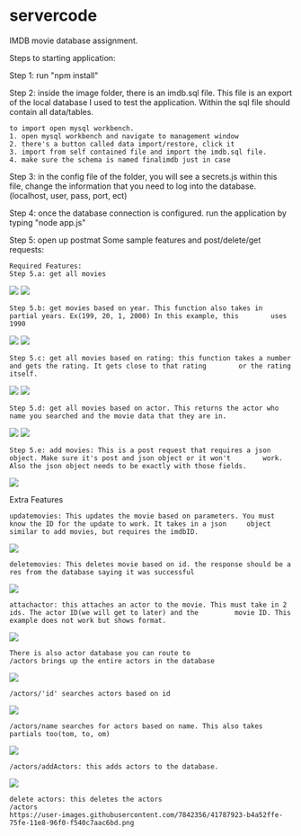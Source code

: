 # servercode

IMDB movie database assignment.

Steps to starting application:

Step 1: run "npm install"

Step 2: inside the image folder, there is an imdb.sql file. This file is an export of the local database I used to test the application. Within the sql file should contain all data/tables.

    to import open mysql workbench.
    1. open mysql workbench and navigate to management window
    2. there's a button called data import/restore, click it
    3. import from self contained file and import the imdb.sql file.
    4. make sure the schema is named finalimdb just in case
    
Step 3: in the config file of the folder, you will see a secrets.js within this file, change the information that you need to log into the database. (localhost, user, pass, port, ect)

Step 4: once the database connection is configured. run the application by typing "node app.js"

Step 5: open up postmat
        Some sample features and post/delete/get requests:

    Required Features:
    Step 5.a: get all movies
   ![](https://user-images.githubusercontent.com/7842356/41787870-9a10d120-75fe-11e8-920b-eacd55a8d1b9.png)
   ![](https://user-images.githubusercontent.com/7842356/41787904-b2eb6aac-75fe-11e8-810b-b9e47a7ff312.png)
    
    
    Step 5.b: get movies based on year. This function also takes in partial years. Ex(199, 20, 1, 2000) In this example, this        uses 1990
   ![](https://user-images.githubusercontent.com/7842356/41787905-b30628c4-75fe-11e8-9296-f8796d39e186.png)
   ![](https://user-images.githubusercontent.com/7842356/41787906-b31e8130-75fe-11e8-8ef8-cbbe8a2b9837.png)
    
    Step 5.c: get all movies based on rating: this function takes a number and gets the rating. It gets close to that rating        or the rating itself.
   ![](https://user-images.githubusercontent.com/7842356/41787907-b335eabe-75fe-11e8-886d-94989d2f4c8f.png)
   ![](https://user-images.githubusercontent.com/7842356/41787908-b34db9c8-75fe-11e8-8def-7e360505a706.png)
    
    Step 5.d: get all movies based on actor. This returns the actor who name you searched and the movie data that they are in.
   ![](https://user-images.githubusercontent.com/7842356/41787909-b365443a-75fe-11e8-86cb-6f96d4ef861d.png)
   ![](https://user-images.githubusercontent.com/7842356/41787910-b3831f8c-75fe-11e8-8f39-3254b0a5275d.png)
    
    
    Step 5.e: add movies: This is a post request that requires a json object. Make sure it's post and json object or it won't        work. Also the json object needs to be exactly with those fields.
   ![](https://user-images.githubusercontent.com/7842356/41787911-b39b4c24-75fe-11e8-9d3c-9b943c0a927b.png)


   Extra Features
    
    updatemovies: This updates the movie based on parameters. You must know the ID for the update to work. It takes in a json     object similar to add movies, but requires the imdbID.
   ![](https://user-images.githubusercontent.com/7842356/41787912-b3b4958a-75fe-11e8-9546-50cf109b6154.png)
    
    deletemovies: This deletes movie based on id. the response should be a res from the database saying it was successful
   ![](https://user-images.githubusercontent.com/7842356/41787913-b3cc81e0-75fe-11e8-9df6-e727d73ea7ed.png)
   
    attachactor: this attaches an actor to the movie. This must take in 2 ids. The actor ID(we will get to later) and the         movie ID. This example does not work but shows format. 
   ![](https://user-images.githubusercontent.com/7842356/41787914-b3e600b6-75fe-11e8-8959-7def981095ab.png)

    There is also actor database you can route to   
    /actors brings up the entire actors in the database
   ![](https://user-images.githubusercontent.com/7842356/41787916-b406d8b8-75fe-11e8-9070-d35e40083ceb.png)

    /actors/'id' searches actors based on id
   ![](https://user-images.githubusercontent.com/7842356/41787917-b41da0e8-75fe-11e8-95b3-451f5b9cfb3f.png)
   
    /actors/name searches for actors based on name. This also takes partials too(tom, to, om)
   ![](https://user-images.githubusercontent.com/7842356/41787918-b4366236-75fe-11e8-95c0-b5fa57d4b2ef.png)
   
    /actors/addActors: this adds actors to the database.
   ![](https://user-images.githubusercontent.com/7842356/41787921-b46bff54-75fe-11e8-8c38-151de0fa9073.png)

    delete actors: this deletes the actors
    /actors
    https://user-images.githubusercontent.com/7842356/41787923-b4a52ffe-75fe-11e8-96f0-f540c7aac6bd.png


